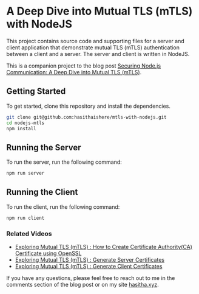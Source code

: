 # A Deep Dive into Mutual TLS (mTLS) with NodeJS

This project contains source code and supporting files for a server and client application that demonstrate mutual TLS (mTLS) authentication between a client and a server. The server and client is written in NodeJS.

This is a companion project to the blog post [Securing Node.js Communication: A Deep Dive into Mutual TLS (mTLS)](https://blog.hasitha.xyz/securing-nodejs-communication-a-deep-dive-into-mutual-tls-mtls).

## Getting Started

To get started, clone this repository and install the dependencies.

```bash
git clone git@github.com:hasithaishere/mtls-with-nodejs.git
cd nodejs-mtls
npm install
```

## Running the Server

To run the server, run the following command:

```bash
npm run server
```

## Running the Client

To run the client, run the following command:

```bash
npm run client
```

### Related Videos

- [Exploring  Mutual TLS (mTLS) : How to Create Certificate Authority(CA) Certificate using OpenSSL](https://youtu.be/Wueq9fjjyE0)
- [Exploring  Mutual TLS (mTLS) : Generate Server Certificates](https://youtu.be/l6KSu9phQVo)
- [Exploring  Mutual TLS (mTLS) : Generate Client Certificates](https://youtu.be/hgMZ7RyMP68)


If you have any questions, please feel free to reach out to me in the comments section of the blog post or on my site [hasitha.xyz](https://hasitha.xyz).